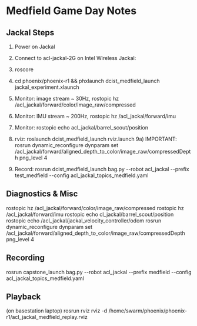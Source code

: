 # Medfield Game Day Notes

## Jackal Steps
1) Power on Jackal
2) Connect to acl-jackal-2G on Intel Wireless
Jackal:
3) roscore
4) cd phoenix/phoenix-r1 && phxlaunch  dcist_medfield_launch jackal_experiment.xlaunch

6) Monitor: image stream ~ 30Hz, rostopic hz /acl_jackal/forward/color/image_raw/compressed
7) Monitor: IMU stream ~ 200Hz, rostopic hz /acl_jackal/forward/imu
8) Monitor: rostopic echo acl_jackal/barrel_scout/position

9) rviz: roslaunch dcist_medfield_launch rviz.launch
9a) IMPORTANT: rosrun dynamic_reconfigure dynparam set /acl_jackal/forward/aligned_depth_to_color/image_raw/compressedDepth png_level 4
10) Record: rosrun dcist_medfield_launch bag.py --robot acl_jackal --prefix test_medfield --config acl_jackal_topics_medfield.yaml


## Diagnostics & Misc

rostopic hz /acl_jackal/forward/color/image_raw/compressed
rostopic hz /acl_jackal/forward/imu
rostopic echo cl_jackal/barrel_scout/position
rostopic echo /acl_jackal/jackal_velocity_controller/odom
rosrun dynamic_reconfigure dynparam set /acl_jackal/forward/aligned_depth_to_color/image_raw/compressedDepth png_level 4

## Recording
rosrun capstone_launch bag.py --robot acl_jackal --prefix medfield --config acl_jackal_topics_medfield.yaml

## Playback
(on basestation laptop)
rosrun rviz rviz -d /home/swarm/phoenix/phoenix-r1/acl_jackal_medfield_replay.rviz
